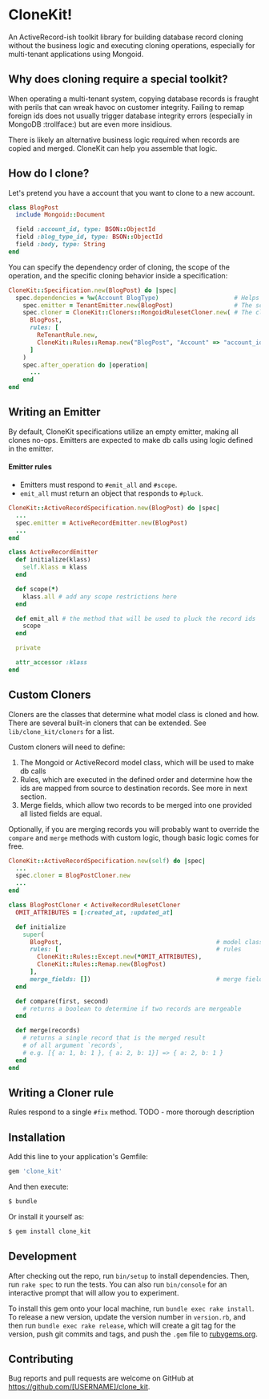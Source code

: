 # CloneKit!

An ActiveRecord-ish toolkit library for building database record cloning without the business logic and executing cloning operations, especially for multi-tenant applications using Mongoid.

## Why does cloning require a special toolkit?

When operating a multi-tenant system, copying database records is fraught with perils that can wreak havoc on customer integrity. Failing to remap foreign ids does not usually trigger database integrity errors (especially in MongoDB :trollface:) but are even more insidious.

There is likely an alternative business logic required when records are copied and merged. CloneKit can help you assemble that logic.

## How do I clone?

Let's pretend you have a account that you want to clone to a new account.

```ruby
class BlogPost
  include Mongoid::Document

  field :account_id, type: BSON::ObjectId
  field :blog_type_id, type: BSON::ObjectId
  field :body, type: String
end
```

You can specify the dependency order of cloning, the scope of the operation, and the specific cloning behavior inside a specification:

```ruby
CloneKit::Specification.new(BlogPost) do |spec|
  spec.dependencies = %w(Account BlogType)                     # Helps derive the cloning order
    spec.emitter = TenantEmitter.new(BlogPost)                 # The scope of the operation for this collection
    spec.cloner = CloneKit::Cloners::MongoidRulesetCloner.new( # The cloning behavior
      BlogPost,
      rules: [
        ReTenantRule.new,
        CloneKit::Rules::Remap.new("BlogPost", "Account" => "account_id", "BlogType" => "blog_type_id")
      ]
    )
    spec.after_operation do |operation|
      ...
    end
end
```

## Writing an Emitter

By default, CloneKit specifications utilize an empty emitter, making all clones no-ops. Emitters are expected to make db calls using logic defined in the emitter.

#### Emitter rules
  - Emitters must respond to `#emit_all` and `#scope`.
  - `emit_all` must return an object that responds to `#pluck`.

```ruby
CloneKit::ActiveRecordSpecification.new(BlogPost) do |spec|
  ...
  spec.emitter = ActiveRecordEmitter.new(BlogPost)
  ...
end

class ActiveRecordEmitter
  def initialize(klass)
    self.klass = klass
  end

  def scope(*)
    klass.all # add any scope restrictions here
  end

  def emit_all # the method that will be used to pluck the record ids
    scope
  end

  private

  attr_accessor :klass
end
```

## Custom Cloners

Cloners are the classes that determine what model class is cloned and how. There are several built-in cloners that can be extended. See `lib/clone_kit/cloners` for a list.

Custom cloners will need to define:

1. The Mongoid or ActiveRecord model class, which will be used to make db calls
2. Rules, which are executed in the defined order and determine how the ids are mapped from source to destination records. See more in next section.
3. Merge fields, which allow two records to be merged into one provided all listed fields are equal.

Optionally, if you are merging records you will probably want to override the `compare` and `merge` methods with custom logic, though basic logic comes for free.

```ruby
CloneKit::ActiveRecordSpecification.new(self) do |spec|
  ...
  spec.cloner = BlogPostCloner.new
  ...
end

class BlogPostCloner < ActiveRecordRulesetCloner
  OMIT_ATTRIBUTES = [:created_at, :updated_at]

  def initialize
    super(
      BlogPost,                                           # model class
      rules: [                                            # rules
        CloneKit::Rules::Except.new(*OMIT_ATTRIBUTES),
        CloneKit::Rules::Remap.new(BlogPost)
      ],
      merge_fields: [])                                   # merge fields
  end

  def compare(first, second)
    # returns a boolean to determine if two records are mergeable
  end

  def merge(records)
    # returns a single record that is the merged result
    # of all argument `records`,
    # e.g. [{ a: 1, b: 1 }, { a: 2, b: 1}] => { a: 2, b: 1 }
  end
end

```

## Writing a Cloner rule

Rules respond to a single `#fix` method. TODO - more thorough description

## Installation

Add this line to your application's Gemfile:

```ruby
gem 'clone_kit'
```

And then execute:

```bash
$ bundle
```

Or install it yourself as:

```bash
$ gem install clone_kit
```

## Development

After checking out the repo, run `bin/setup` to install dependencies. Then, run `rake spec` to run the tests. You can also run `bin/console` for an interactive prompt that will allow you to experiment.

To install this gem onto your local machine, run `bundle exec rake install`. To release a new version, update the version number in `version.rb`, and then run `bundle exec rake release`, which will create a git tag for the version, push git commits and tags, and push the `.gem` file to [rubygems.org](https://rubygems.org).

## Contributing

Bug reports and pull requests are welcome on GitHub at https://github.com/[USERNAME]/clone_kit.
